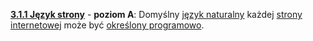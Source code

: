 [**3.1.1 Język strony**](http://www.w3.org/TR/UNDERSTANDING-WCAG20/meaning-doc-lang-id.html) - **poziom A**: Domyślny <a href="#" data-toggle="tooltip" data-original-title="{{site.data.glossary.jezyk_naturalny | strip_html | replace: '*', ''}}">język naturalny</a> każdej <a href="#" data-toggle="tooltip" data-original-title="{{site.data.glossary.strona_internetowa | strip_html | replace: '*', ''}}">strony internetowej</a> może być <a href="#" data-toggle="tooltip" data-original-title="{{site.data.glossary.mozliwy_do_odczytania_przez_program_komputerowy | strip_html | replace: '*', ''}}">określony programowo</a>.